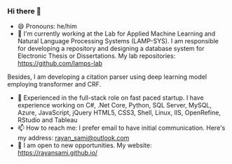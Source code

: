 ### Hi there 👋

<!--
**rayansami/rayansami** is a ✨ _special_ ✨ repository because its `README.md` (this file) appears on your GitHub profile.

Here are some ideas to get you started:

- 🔭 I’m currently working on ...
- 🌱 I’m currently learning ...
- 👯 I’m looking to collaborate on ...
- 🤔 I’m looking for help with ...
- 💬 Ask me about ...
- 📫 How to reach me: ...
- 😄 Pronouns: ...
- ⚡ Fun fact: ...
-->
- 😄 Pronouns: he/him
- 🔭 I'm currently working at the Lab for Applied Machine Learning and Natural Language Processing Systems
 (LAMP-SYS). I am responsible for developing a repository and designing a database system for Electronic Thesis or Dissertations. My lab repositories: https://github.com/lamps-lab
 
 Besides, I am developing a citation parser using deep learning model employing transformer and CRF.
- 🌱 Experienced in the full-stack role on fast paced startup. I have experience working on C#, .Net Core, Python, SQL Server, MySQL, Azure, JavaScript, jQuery HTML5, CSS3, Shell, Linux, IIS, OpenRefine, RStudio and Tableau
- 📫 How to reach me: I prefer email to have initial communication. Here's my address: rayan_sami@outlook.com
- 👯 I am open to new opportunities. My website: https://rayansami.github.io/

